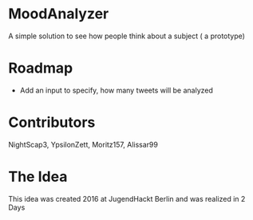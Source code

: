 # MoodAnalyzer 
A simple solution to see how people think about a subject ( a prototype)
# Roadmap
- Add an input to specify, how many tweets will be analyzed
# Contributors
NightScap3,
YpsilonZett,
Moritz157,
Alissar99
# The Idea
This idea was created 2016 at JugendHackt Berlin and was realized in 2 Days

